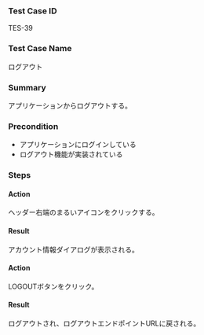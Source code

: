 ### Test Case ID
TES-39

### Test Case Name
ログアウト

### Summary
アプリケーションからログアウトする。

### Precondition
- アプリケーションにログインしている
- ログアウト機能が実装されている

### Steps

#### Action
ヘッダー右端のまるいアイコンをクリックする。
#### Result
アカウント情報ダイアログが表示される。

#### Action
LOGOUTボタンをクリック。
#### Result
ログアウトされ、ログアウトエンドポイントURLに戻される。
